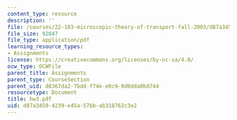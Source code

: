 ```yaml
---
content_type: resource
description: ''
file: /courses/22-103-microscopic-theory-of-transport-fall-2003/d87a34594239e45a57bbab318762c3e2_hw3.pdf
file_size: 92047
file_type: application/pdf
learning_resource_types:
- Assignments
license: https://creativecommons.org/licenses/by-nc-sa/4.0/
ocw_type: OCWFile
parent_title: Assignments
parent_type: CourseSection
parent_uid: d8367da2-7bdd-f74e-e0c9-0d0dda0bd744
resourcetype: Document
title: hw3.pdf
uid: d87a3459-4239-e45a-57bb-ab318762c3e2
---
```

